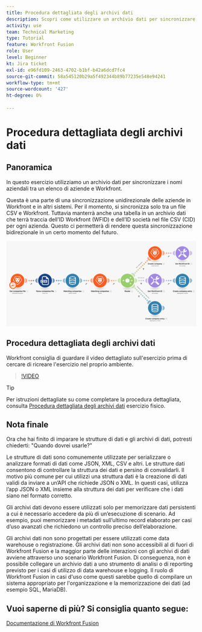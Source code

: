 ```yaml
---
title: Procedura dettagliata degli archivi dati
description: Scopri come utilizzare un archivio dati per sincronizzare i nomi aziendali tra un elenco di aziende e Workfront utilizzando [!DNL Adobe Workfront Fusion].
activity: use
team: Technical Marketing
type: Tutorial
feature: Workfront Fusion
role: User
level: Beginner
kt: Jira ticket
exl-id: e96fd109-2463-4702-b1bf-b42a6dcd7fc4
source-git-commit: 58a545120b29a5f492344b89b77235e548e94241
workflow-type: tm+mt
source-wordcount: '427'
ht-degree: 0%

---
```


# Procedura dettagliata degli archivi dati

## Panoramica

In questo esercizio utilizziamo un archivio dati per sincronizzare i nomi aziendali tra un elenco di aziende e Workfront.

Questa è una parte di una sincronizzazione unidirezionale delle aziende in Workfront e in altri sistemi. Per il momento, si sincronizza solo tra un file CSV e Workfront. Tuttavia manterrà anche una tabella in un archivio dati che terrà traccia dell’ID Workfront (WFID) e dell’ID società nel file CSV (CID) per ogni azienda. Questo ci permetterà di rendere questa sincronizzazione bidirezionale in un certo momento del futuro.

![Immagine di uno scenario di fusione](assets/data-structures-and-data-stores-2.png)

## Procedura dettagliata degli archivi dati

Workfront consiglia di guardare il video dettagliato sull&#39;esercizio prima di cercare di ricreare l&#39;esercizio nel proprio ambiente.

>[!VIDEO](https://video.tv.adobe.com/v/335296/?quality=12)

>[!TIP]
>
>Per istruzioni dettagliate su come completare la procedura dettagliata, consulta [Procedura dettagliata degli archivi dati](https://experienceleague.adobe.com/docs/workfront-learn/tutorials-workfront/fusion/exercises/data-stores.html?lang=en) esercizio fisico.


## Nota finale

Ora che hai finito di imparare le strutture di dati e gli archivi di dati, potresti chiederti: &quot;Quando dovrei usarle?&quot;

Le strutture di dati sono comunemente utilizzate per serializzare o analizzare formati di dati come JSON, XML, CSV e altri. Le strutture dati consentono di controllare la struttura dei dati e persino di convalidarli. Il motivo più comune per cui utilizzi una struttura dati è la creazione di dati validi da inviare a un’API che richiede JSON o XML. In questi casi, utilizza l’app JSON o XML insieme alla struttura dei dati per verificare che i dati siano nel formato corretto.

Gli archivi dati devono essere utilizzati solo per memorizzare dati persistenti a cui è necessario accedere da più di un’esecuzione di scenario. Ad esempio, puoi memorizzare i metadati sull’ultimo record elaborato per casi d’uso avanzati che richiedono un controllo preciso dell’elaborazione.

Gli archivi dati non sono progettati per essere utilizzati come data warehouse o registrazione. Gli archivi dati non sono accessibili al di fuori di Workfront Fusion e la maggior parte delle interazioni con gli archivi di dati avviene attraverso uno scenario Workfront Fusion. Di conseguenza, non è possibile collegare un archivio dati a uno strumento di analisi o di reporting previsto per i casi di utilizzo di data warehouse e logging. Il ruolo di Workfront Fusion in casi d&#39;uso come questi sarebbe quello di compilare un sistema appropriato per l&#39;organizzazione e la memorizzazione dei dati (ad esempio SQL, MariaDB).

## Vuoi saperne di più? Si consiglia quanto segue:

[Documentazione di Workfront Fusion](https://experienceleague.adobe.com/docs/workfront/using/adobe-workfront-fusion/workfront-fusion-2.html?lang=en)
